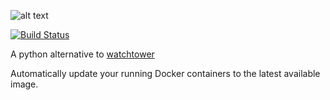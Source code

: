 ![alt text](https://i.imgur.com/kYbI9Hi.png)

[![Build Status](https://travis-ci.org/circa10a/ouroboros.svg?branch=master)](https://travis-ci.org/circa10a/ouroboros)

A python alternative to [watchtower](https://github.com/v2tec/watchtower)

Automatically update your running Docker containers to the latest available image.